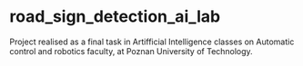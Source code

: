 # road_sign_detection_ai_lab
 Project realised as a final task in Artifficial Intelligence classes on Automatic control and robotics faculty, at Poznan University of Technology.
